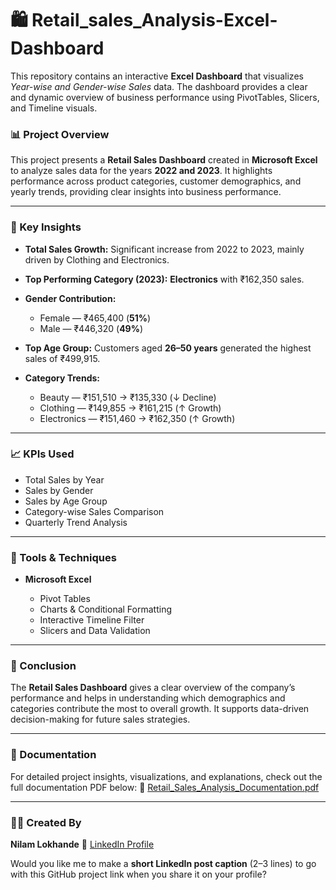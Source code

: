 # 🛍️  Retail_sales_Analysis-Excel-Dashboard
This repository contains an interactive **Excel Dashboard** that visualizes *Year-wise and Gender-wise Sales* data.   The dashboard provides a clear and dynamic overview of business performance using PivotTables, Slicers, and Timeline visuals.


### 📊 Project Overview

This project presents a **Retail Sales Dashboard** created in **Microsoft Excel** to analyze sales data for the years **2022 and 2023**.
It highlights performance across product categories, customer demographics, and yearly trends, providing clear insights into business performance.

---

### 🎯 Key Insights

* **Total Sales Growth:** Significant increase from 2022 to 2023, mainly driven by Clothing and Electronics.
* **Top Performing Category (2023):** **Electronics** with ₹162,350 sales.
* **Gender Contribution:**

  * Female — ₹465,400 (**51%**)
  * Male — ₹446,320 (**49%**)
* **Top Age Group:** Customers aged **26–50 years** generated the highest sales of ₹499,915.
* **Category Trends:**

  * Beauty — ₹151,510 → ₹135,330 (↓ Decline)
  * Clothing — ₹149,855 → ₹161,215 (↑ Growth)
  * Electronics — ₹151,460 → ₹162,350 (↑ Growth)

---

### 📈 KPIs Used

* Total Sales by Year
* Sales by Gender
* Sales by Age Group
* Category-wise Sales Comparison
* Quarterly Trend Analysis

---

### 🧰 Tools & Techniques

* **Microsoft Excel**

  * Pivot Tables
  * Charts & Conditional Formatting
  * Interactive Timeline Filter
  * Slicers and Data Validation

---

### 🏁 Conclusion

The **Retail Sales Dashboard** gives a clear overview of the company’s performance and helps in understanding which demographics and categories contribute the most to overall growth.
It supports data-driven decision-making for future sales strategies.

---

### 📄 Documentation

For detailed project insights, visualizations, and explanations, check out the full documentation PDF below:
📘 [Retail_Sales_Analysis_Documentation.pdf](./Retail_Sales_Analysis_Documentation.pdf)

---

### 👩‍💻 Created By

**Nilam Lokhande**
🔗 [LinkedIn Profile](https://www.linkedin.com/in/nilam-lokhande-b043a2376/)


Would you like me to make a **short LinkedIn post caption** (2–3 lines) to go with this GitHub project link when you share it on your profile?
